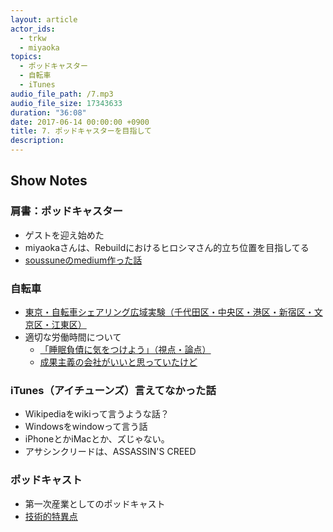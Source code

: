 ```yaml
---
layout: article
actor_ids:
  - trkw
  - miyaoka
topics:
  - ポッドキャスター
  - 自転車
  - iTunes
audio_file_path: /7.mp3
audio_file_size: 17343633
duration: "36:08"
date: 2017-06-14 00:00:00 +0900
title: 7. ポッドキャスターを目指して
description:
---
```


## Show Notes

### 肩書：ポッドキャスター
- ゲストを迎え始めた
- miyaokaさんは、Rebuildにおけるヒロシマさん的立ち位置を目指してる
- [soussuneのmedium作った話](https://medium.com/soussune)

### 自転車
- [東京・自転車シェアリング広域実験（千代田区・中央区・港区・新宿区・文京区・江東区）](http://docomo-cycle.jp/tokyo-project/)
- 適切な労働時間について
  - [「睡眠負債に気をつけよう」（視点・論点）](http://www.nhk.or.jp/kaisetsu-blog/400/272804.html)
  - [成果主義の会社がいいと思っていたけど](http://anond.hatelabo.jp/20170610172933)

### iTunes（アイチューンズ）言えてなかった話
  - Wikipediaをwikiって言うような話？
  - Windowsをwindowって言う話
  - iPhoneとかiMacとか、ズじゃない。
  - アサシンクリードは、ASSASSIN'S CREED

### ポッドキャスト
- 第一次産業としてのポッドキャスト
- [技術的特異点](https://ja.wikipedia.org/wiki/%E6%8A%80%E8%A1%93%E7%9A%84%E7%89%B9%E7%95%B0%E7%82%B9)
